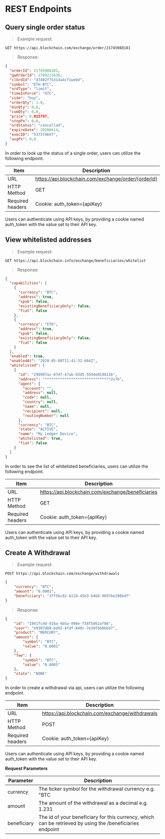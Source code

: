 # REST Endpoints

## Query single order status

> Example request:

```
GET https://api.blockchain.com/exchange/order/21745988181
```

> Response:

```json
{
  "orderId": 21745988181,
  "gwOrderId": 2789221636,
  "clOrdId": "d7402f75314a4cf1webd",
  "symbol": "ETH-BTC",
  "ordType": "limit",
  "timeInForce": "GTC",
  "side": "buy",
  "orderQty": 1.0,
  "minQty": 0.0,
  "cumQty": 0.0,
  "price": 0.015797,
  "stopPx": 0.0,
  "ordStatus": "cancelled",
  "expireDate": 20200414,
  "execID": "537374697",
  "avgPx": 0.0
}
```

In order to look up the status of a single order, users can utilize the following endpoint.

| Item             | Description                                         |
| ---------------- | --------------------------------------------------- |
| URL              | https://api.blockchain.com/exchange/order/{orderId} |
| HTTP Method      | GET                                                 |
| Required headers | Cookie: auth_token={apiKey}                         |

Users can authenticate using API keys, by providing a cookie named auth_token with the value set to their API key.

## View whitelisted addresses

> Example request:

```
GET https://api.blockchain.info/exchange/beneficiaries/whitelist
```

> Response:

```json
{
  "capabilities": [
    {
      "currency": "BTC",
      "address": true,
      "xpub": false,
      "existingBeneficiaryOnly": false,
      "fiat": false
    },
    {
      "currency": "ETH",
      "address": true,
      "xpub": false,
      "existingBeneficiaryOnly": false,
      "fiat": false
    }
  ],
  "enabled": true,
  "enabledAt": "2020-05-08T11:41:32.664Z",
  "whitelisted": [
    {
      "id": "298907ac-07df-47ab-93d5-5594e019813b",
      "address": "******************************2v7b",
      "agent": {
        "account": "",
        "address": null,
        "code": null,
        "country": null,
        "name": null,
        "recipient": null,
        "routingNumber": null
      },
      "currency": "BTC",
      "state": "ACTIVE",
      "name": "My Ledger Device",
      "whitelisted": true,
      "fiat": false
    }
  ]
}
```

In order to see the list of whitelisted beneficiaries, users can utilize the following endpoint.

| Item             | Description                                                 |
| ---------------- | ----------------------------------------------------------- |
| URL              | https://api.blockchain.com/exchange/beneficiaries |
| HTTP Method      | GET                                                         |
| Required headers | Cookie: auth_token={apiKey}                                 |

Users can authenticate using API keys, by providing a cookie named auth_token with the value set to their API key.

## Create A Withdrawal

> Example request:

```
POST https://api.blockchain.com/exchange/withdrawals
```
```json
{
	"currency": "BTC",
	"amount": "0.0001",
	"beneficiary": "3ff5bc82-b118-45b3-b468-9697be208bdf"
}
```

> Response:

```json
{
    "id": "1941fcdd-d16a-4b5a-998e-f58f5862af88",
    "user": "e9307d88-bd92-4fdf-840c-7e30fbb0bbd7",
    "product": "MERCURY",
    "amount": {
        "symbol": "BTC",
        "value": "0.0001"
    },
    "fee": {
        "symbol": "BTC",
        "value": "0.0005"
    },
    "state": "NONE"
}
```

In order to create a withdrawal via api, users can utilize the following endpoint.

| Item             | Description                                                 |
| ---------------- | ----------------------------------------------------------- |
| URL              | https://api.blockchain.com/exchange/withdrawals |
| HTTP Method      | POST                                                         |
| Required headers | Cookie: auth_token={apiKey}                                 |

Users can authenticate using API keys, by providing a cookie named auth_token with the value set to their API key.

**Request Parameters**

| Parameter        | Description                                                 |
| ---------------- | ----------------------------------------------------------- |
| currency         | The ticker symbol for the withdrawal currency e.g. "BTC |
| amount           | The amount of the withdrawal as a decimal e.g. 1.231  |
| beneficiary | The id of your beneficiary for this currency, which can be retrieved by using the /beneficiaries endpoint|

